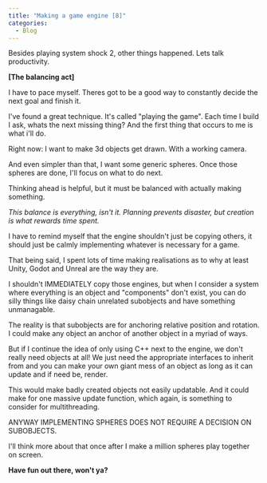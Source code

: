 ```yaml
--- 
title: "Making a game engine [8]"
categories:
  - Blog
---
```


Besides playing system shock 2, other things happened. Lets talk productivity.

<b>[The balancing act]</b>

I have to pace myself. Theres got to be a good way to constantly decide the next goal and finish it.

I've found a great technique. It's called "playing the game". Each time I build I ask, whats the next missing thing? And the first thing that occurs to me is what i'll do.

Right now: I want to make 3d objects get drawn. With a working camera.

And even simpler than that, I want some generic spheres. Once those spheres are done, I'll focus on what to do next.

Thinking ahead is helpful, but it must be balanced with actually making something.

<i>This balance is everything, isn't it. Planning prevents disaster, but creation is what rewards time spent.</i>

I have to remind myself that the engine shouldn't just be copying others, it should just be calmly implementing whatever is necessary for a game.
 
That being said, I spent lots of time making realisations as to why at least Unity, Godot and Unreal are the way they are. 

I shouldn't IMMEDIATELY copy those engines, but when I consider a system where everything is an object and "components" don't exist, you can do silly things like daisy chain unrelated subobjects and have something unmanagable.

The reality is that subobjects are for anchoring relative position and rotation. I could make any object an anchor of another object in a myriad of ways.

But if I continue the idea of only using C++ next to the engine, we don't really need objects at all! We just need the appropriate interfaces to inherit from and you can make your own giant mess of an object as long as it can update and if need be, render.

This would make badly created objects not easily updatable. And it could make for one massive update function, which again, is something to consider for multithreading.

ANYWAY IMPLEMENTING SPHERES DOES NOT REQUIRE A DECISION ON SUBOBJECTS.

I'll think more about that once after I make a million spheres play together on screen.


<b>Have fun out there, won't ya?</b>
